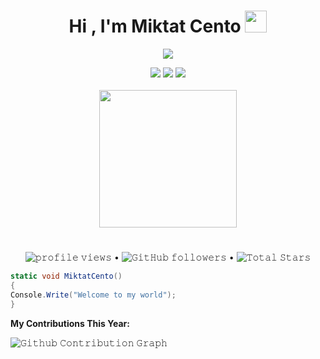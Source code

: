 <h1 align="center">Hi , I'm Miktat Cento <img src="https://media.giphy.com/media/hvRJCLFzcasrR4ia7z/giphy.gif"
        width="35"></h1>
<p align="center">
    <a href="https://github.com/MiktatCento"><img
            src="https://readme-typing-svg.herokuapp.com?color=%23F70000&center=true&vCenter=true&multiline=true&width=600&height=100&lines=Welcome+to+my+brain!;ReactJS%2C+Flutter%2C+Python%2C+Unity%2C+C%23%2C+Arduino%2C+MySql"></a>
</p>

<div align="center">
    <a href="https://www.instagram.com/miktatty/" target="_blank"><img
            src="https://img.shields.io/badge/Instagram-E4405F?style=for-the-badge&logo=instagram&logoColor=white"
            target="_blank"></a>
    <a href="https://play.google.com/store/apps/dev?id=8943903208498607268" target="_blank"><img
            src="https://img.shields.io/badge/Google_Play-414141?style=for-the-badge&logo=google-play&logoColor=white"
            target="_blank"></a>
    <a href="https://tr.linkedin.com/in/miktatcento" target="_blank"><img
            src="https://img.shields.io/badge/LinkedIn-0077B5?style=for-the-badge&logo=linkedin&logoColor=white"
            target="_blank"></a>
</div>

<br>
<div align="center">
        <img height="220em"
            src="https://github-readme-stats.vercel.app/api/top-langs/?username=MiktatCento&layout=compact&langs_count=16&theme=react" />
</div>

#

<p align="center">
    <img src="https://komarev.com/ghpvc/?username=MiktatCento" alt="𝚙𝚛𝚘𝚏𝚒𝚕𝚎 𝚟𝚒𝚎𝚠𝚜"> •
    <img alt="𝙶𝚒𝚝𝙷𝚞𝚋 𝚏𝚘𝚕𝚕𝚘𝚠𝚎𝚛𝚜"
        src="https://img.shields.io/github/followers/MiktatCento?label=Followers&style=social"> •
    <img src="https://img.shields.io/github/stars/MiktatCento?label=Stars" alt="𝚃𝚘𝚝𝚊𝚕 𝚂𝚝𝚊𝚛𝚜">
</p>


```C#
static void MiktatCento()
{
Console.Write("Welcome to my world");
}
```

**My Contributions This Year:**
<!-- Don't Run Contribution Graph(Generate Snake) Action on your default Branch-->
![𝙶𝚒𝚝𝚑𝚞𝚋 𝙲𝚘𝚗𝚝𝚛𝚒𝚋𝚞𝚝𝚒𝚘𝚗
𝙶𝚛𝚊𝚙𝚑](https://github.com/JayantGoel001/JayantGoel001/blob/main/github-contribution-grid-snake.svg)
<!-- Don't Run Contribution Graph(Generate Snake) Action on your default Branch -->
<br />
